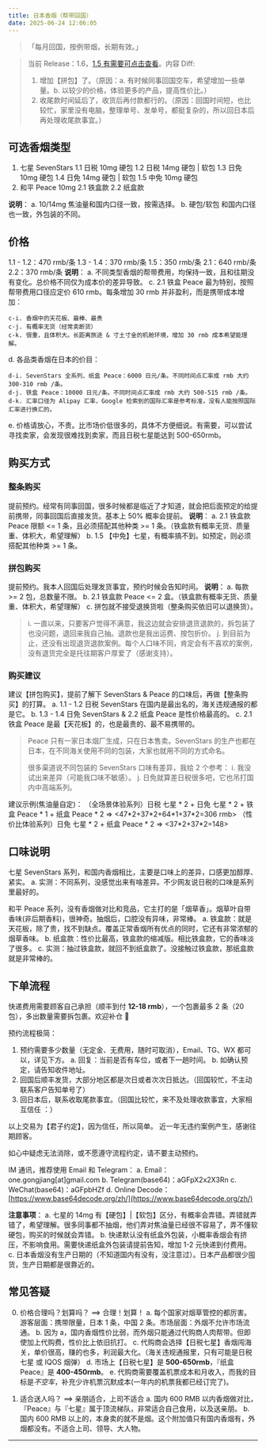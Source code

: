 ```yaml
---
title: 日本香烟（帮带回国）
date: 2025-06-24 12:06:05
---
```


> 「每月回国，按例带烟，长期有效。」

> 当前 Release：1.6，[1.5 有需要可点击查看](https://www.yigegongjiang.com/cigarette/v1-5)。内容 Diff:
>
> 1. 增加【拼包】了。（原因：a. 有时候同事回国空车，希望增加一些单量。b. 以较少的价格，体验更多的产品，提高性价比。）
> 2. 收尾款时间延后了，收货后再付款都行的。（原因：回国时间短，也比较忙，家里没有电脑，整理单号、发单号，都挺复杂的，所以回日本后再处理收尾款事宜。）

## 可选香烟类型

1. 七星 SevenStars
   1.1 日税 10mg 硬包
   1.2 日税 14mg 硬包 | 软包
   1.3 日免 10mg 硬包
   1.4 日免 14mg 硬包 | 软包
   1.5 中免 10mg 硬包
2. 和平 Peace 10mg
   2.1 铁盒款
   2.2 纸盒款

**说明**：
a. 10/14mg 焦油量和国内口径一致，按需选择。
b. 硬包/软包 和国内口径也一致，外包装的不同。

## 价格

1.1 - 1.2：470 rmb/条
1.3 - 1.4：370 rmb/条
1.5：350 rmb/条
2.1：640 rmb/条
2.2：370 rmb/条
**说明**：
a. 不同类型香烟的帮带费用，均保持一致，且和往期没有变化。总价格不同仅为成本价的差异导致。
c. 2.1 铁盒 Peace 最为特别，按照帮带费用口径应定价 610 rmb。每条增加 30 rmb 并非盈利，而是携带成本增加：

    c-i. 香烟中的天花板、最棒、最贵
    c-j. 有概率无货（经常卖断货）
    c-k. 很重，且体积大。长距离旅途 & 寸土寸金的机舱环境，增加 30 rmb 成本希望能理解。

d. 各品类香烟在日本的价目：

    d-i. SevenStars 全系列、纸盒 Peace：6000 日元/条。不同时间点汇率成 rmb 大约 300-310 rmb /条。
    d-j. 铁盒 Peace：10000 日元/条。不同时间点汇率成 rmb 大约 500-515 rmb /条。
    d-k. 汇率口径为 Alipay 汇率，Google 检索到的国际汇率是参考标准，没有人能按照国际汇率进行换汇的。

e. 价格请放心，不贵。比市场价低很多的，具体不方便细说。有需要，可以尝试寻找卖家，会发现很难找到卖家，而且日税七星能达到 500-650rmb。

## 购买方式

### 整条购买

提前预约。经常有同事回国，很多时候都是临近了才知道，就会把后面预定的给提前携带，同事回国后直接发货。基本上 50% 概率会提前。
**说明**：
a. 2.1 铁盒款 Peace 限额 <= 1 条，且必须搭配其他种类 >= 1 条。（铁盒款有概率无货、质量重、体积大，希望理解）
b. 1.5 【中免】七星，有概率搞不到。如预定，则必须搭配其他种类 >= 1 条。

### 拼包购买

提前预约。我本人回国后处理发货事宜，预约时候会告知时间。
**说明**：
a. 每款 >= 2 包，总数量不限。
b. 2.1 铁盒款 Peace <= 2 盒。（铁盒款有概率无货、质量重、体积大，希望理解）
c. 拼包就不接受退换货啦（整条购买依旧可以退换货）。

> i. 一直以来，只要客户觉得不满意，我这边就会安排退货退款的，拆包装了也没问题，退回来我自己抽。退款也是我出运费、按包折价。
> j. 到目前为止，还没有出现退货退款案例。每个人口味不同，肯定会有不喜欢的案例，没有退货完全是托往期客户厚爱了（感谢支持）。

### 购买建议

建议【拼包购买】，提前了解下 SevenStars & Peace 的口味后，再做【整条购买】的打算。
a. 1.1 - 1.2 日税 SevenStars 在国内是最出名的，海关违规通报的都是它。
b. 1.3 - 1.4 日免 SevenStars & 2.2 纸盒 Peace 是性价格最高的。
c. 2.1 铁盒 Peace 是最【天花板】的，也是最贵的、最不易携带的。

> Peace 只有一家日本烟厂生成，只在日本售卖。SevenStars 的生产也都在日本，在不同海关使用不同的包装，大家也就用不同的方式命名。
>
> 很多渠道说不同包装的 SevenStars 口味有差异，我给 2 个参考：
> i. 我没试出来差异（可能我口味不敏感）。
> j. 日免就算差日税很多吧，它也吊打国内中高端系列。

建议示例(焦油量自定)：
（全场景体验系列）日税 七星 \* 2 + 日免 七星 \* 2 + 铁盒 Peace \* 1 + 纸盒 Peace \* 2 => <47\*2+37\*2+64\*1+37\*2=306 rmb>
（性价比体验系列）日免 七星 \* 2 + 纸盒 Peace \* 2 => <37\*2+37\*2=148>

## 口味说明

七星 SevenStars 系列，和国内香烟相比，主要是口味上的差异，口感更加醇厚、紧实。
a. 实测：不同系列，没感觉出来有啥差异。不少网友说日税的口味是系列里最好的。

和平 Peace 系列，没有香烟做对比和竞品，它主打的是「烟草香」。烟草叶自带香味(非后期香料)，很神奇。抽烟后，口腔没有异味，非常棒。
a. 铁盒款：就是天花板，除了贵，找不到缺点。覆盖正常香烟所有优点的同时，它还有非常浓郁的烟草香味。
b. 纸盒款：性价比最高，铁盒款的缩减版。相比铁盒款，它的香味淡了很多。
c. 实测：抽过铁盒款，就回不到纸盒款了。没接触过铁盒款，那纸盒款就是非常棒的。

## 下单流程

快递费用需要顾客自己承担（顺丰到付 **12-18 rmb**），一个包裹最多 2 条（20 包），多出数量需要拆包裹。欢迎补仓 🌹

预约流程极简：

1. 预约需要多少数量（无定金、无费用，随时可取消），Email、TG、WX 都可以，详见下方。
   a. 回复：当前是否有车位，或者下一趟时间。
   b. 如确认预定，请告知收件地址。
2. 回国后顺丰发货，大部分地区都是次日或者次次日抵达。（回国较忙，不主动联系客户告知单号了）
3. 回日本后，联系收取尾款事宜。（回国比较忙，来不及处理收款事宜，大家相互信任 ：）

以上交易为【君子约定】，因为信任，所以简单。
近一年无违约案例产生，感谢往期顾客。

如心中疑虑无法消除，或不愿遵守流程约定，请不要主动预约。

IM 通讯，推荐使用 Email 和 Telegram：
a. Email：one.gongjiang[at]gmail.com
b. Telegram(base64)：aGFpX2x2X3Rn
c. WeChat(base64)：aGFpbHZf
d. Online Decode： [https://www.base64decode.org/zh/](https://www.base64decode.org/zh/)

**注意事项**：
a. 七星的 14mg 有【硬包】|【软包】区分，有概率会弄错。弄错就弄错了，希望理解。很多同事都不抽烟，他们弄对焦油量已经很不容易了，弄不懂软硬包，购买的时候就会弄错。
b. 快递默认没有纸盒外包装，小概率香烟会有挤压，不影响食用。需要快递纸盒外包装请提前告知，增加 1-2 元快递到付费用。
c. 日本香烟没有生产日期的（不知道国内有没有，没注意过）。日本产品都很少囤货，生产日期都是很靠近的。

## 常见答疑

0. 价格合理吗？划算吗？ ==> 合理！划算！
   a. 每个国家对烟草管控的都厉害。游客层面：携带限量，日本 1 条，中国 2 条。市场层面：外烟不允许市场流通。
   b. 因为 a，国内香烟性价比弱，而外烟只能通过代购商人肉帮带。但即使加上代购费，性价比上依旧抗打。
   c. 代购商会选择【日税七星】香烟闯海关，单价很高，赚的也多，利润最大化。（海关违规通报里，只有可能是日税七星 或 IQOS 烟弹）
   d. 市场上【日税七星】是 **500-650rmb**，『纸盒 Peace』是 **400-450rmb**。
   e. 代购商需要覆盖机票成本和月收入，而我的目标是*不空车*，补充少许机票沉默成本(一年内的机票我都已经订完了)。

1. 适合送人吗？ ==> 亲朋适合，上司不适合
   a. 国内 600 RMB 以内香烟做对比，『Peace』与『七星』属于顶流梯队，非常适合自己食用，以及送亲朋。
   b. 国内 600 RMB 以上的，本身卖的就不是烟。这个附加值只有国内香烟有，外烟都没有。不适合上司、领导、大人物。

---
